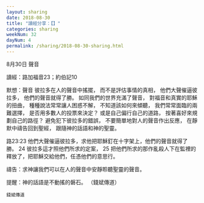 ```yaml
---
layout: sharing
date: 2018-08-30
title: "讀經分享：【】"
categories: sharing
weekNum: 32
dayNum: 4
permalink: /sharing/2018-08-30-sharing.html
---
```

8月30日 聲音

讀經：路加福音23；約伯記10

默想：聲音
彼拉多在人的聲音中搖擺，
而不是評估事情的真相，
他們大聲催逼彼拉多，
他們的聲音就得了勝。
如同我們的世界充滿了聲音，
對福音和真實的耶穌的扭曲，
種種說法常常讓人困惑不解，
不知道該如何來傾聽，
我們常常面臨的兩難選擇，
是否用多數人的投票來決定？
或是自己偏行自己的道路，
按著喜好來規劃自己的路徑？
避免犯下彼拉多的錯誤，
不要簡單地對人的聲音作出反應，
在靜默中禱告回到聖經，
跟隨神的話語和神的聖靈。

路23:23 他們大聲催逼彼拉多，求他把耶穌釘在十字架上，他們的聲音就得了勝。 24 彼拉多這才照他們所求的定案， 25 把他們所求的那作亂殺人下在監裡的釋放了，把耶穌交給他們，任憑他們的意思行。

禱告：求神讓我們可以在人的聲音中安靜聆聽聖靈的聲音。

提醒：神的話語是不動搖的磐石。
（錢斌傳道）

`錢斌傳道`
